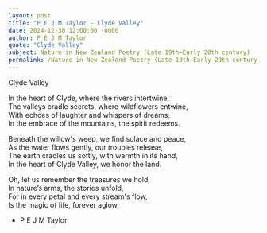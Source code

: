 ```yaml
---
layout: post
title: "P E J M Taylor - Clyde Valley"
date: 2024-12-30 12:00:00 -0000
author: P E J M Taylor
quote: "Clyde Valley"
subject: Nature in New Zealand Poetry (Late 19th–Early 20th century)
permalink: /Nature in New Zealand Poetry (Late 19th–Early 20th century)/P E J M Taylor/P E J M Taylor - Clyde Valley
---
```


Clyde Valley

In the heart of Clyde, where the rivers intertwine,  
The valleys cradle secrets, where wildflowers entwine,  
With echoes of laughter and whispers of dreams,  
In the embrace of the mountains, the spirit redeems.

Beneath the willow's weep, we find solace and peace,  
As the water flows gently, our troubles release,  
The earth cradles us softly, with warmth in its hand,  
In the heart of Clyde Valley, we honor the land.

Oh, let us remember the treasures we hold,  
In nature’s arms, the stories unfold,  
For in every petal and every stream's flow,  
Is the magic of life, forever aglow.

- P E J M Taylor
